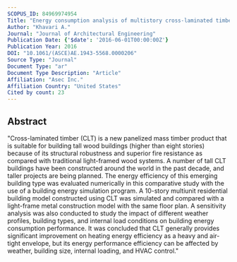 ```yaml
---
SCOPUS_ID: 84969974954
Title: "Energy consumption analysis of multistory cross-laminated timber residential buildings: A comparative study"
Author: "Khavari A."
Journal: "Journal of Architectural Engineering"
Publication Date: {'$date': '2016-06-01T00:00:00Z'}
Publication Year: 2016
DOI: "10.1061/(ASCE)AE.1943-5568.0000206"
Source Type: "Journal"
Document Type: "ar"
Document Type Description: "Article"
Affiliation: "Asec Inc."
Affiliation Country: "United States"
Cited by count: 23
---
```


## Abstract
"Cross-laminated timber (CLT) is a new panelized mass timber product that is suitable for building tall wood buildings (higher than eight stories) because of its structural robustness and superior fire resistance as compared with traditional light-framed wood systems. A number of tall CLT buildings have been constructed around the world in the past decade, and taller projects are being planned. The energy efficiency of this emerging building type was evaluated numerically in this comparative study with the use of a building energy simulation program. A 10-story multiunit residential building model constructed using CLT was simulated and compared with a light-frame metal construction model with the same floor plan. A sensitivity analysis was also conducted to study the impact of different weather profiles, building types, and internal load conditions on building energy consumption performance. It was concluded that CLT generally provides significant improvement on heating energy efficiency as a heavy and air-tight envelope, but its energy performance efficiency can be affected by weather, building size, internal loading, and HVAC control."
